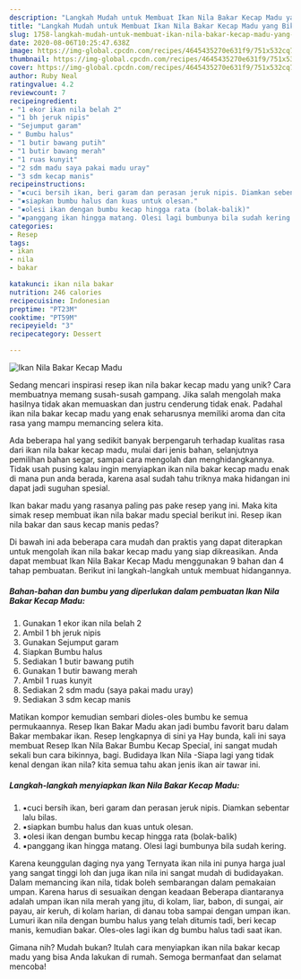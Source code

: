 ```yaml
---
description: "Langkah Mudah untuk Membuat Ikan Nila Bakar Kecap Madu yang Bikin Ngiler"
title: "Langkah Mudah untuk Membuat Ikan Nila Bakar Kecap Madu yang Bikin Ngiler"
slug: 1758-langkah-mudah-untuk-membuat-ikan-nila-bakar-kecap-madu-yang-bikin-ngiler
date: 2020-08-06T10:25:47.638Z
image: https://img-global.cpcdn.com/recipes/4645435270e631f9/751x532cq70/ikan-nila-bakar-kecap-madu-foto-resep-utama.jpg
thumbnail: https://img-global.cpcdn.com/recipes/4645435270e631f9/751x532cq70/ikan-nila-bakar-kecap-madu-foto-resep-utama.jpg
cover: https://img-global.cpcdn.com/recipes/4645435270e631f9/751x532cq70/ikan-nila-bakar-kecap-madu-foto-resep-utama.jpg
author: Ruby Neal
ratingvalue: 4.2
reviewcount: 7
recipeingredient:
- "1 ekor ikan nila belah 2"
- "1 bh jeruk nipis"
- "Sejumput garam"
- " Bumbu halus"
- "1 butir bawang putih"
- "1 butir bawang merah"
- "1 ruas kunyit"
- "2 sdm madu saya pakai madu uray"
- "3 sdm kecap manis"
recipeinstructions:
- "▪️cuci bersih ikan, beri garam dan perasan jeruk nipis. Diamkan sebentar lalu bilas."
- "▪️siapkan bumbu halus dan kuas untuk olesan."
- "▪️olesi ikan dengan bumbu kecap hingga rata (bolak-balik)"
- "▪️panggang ikan hingga matang. Olesi lagi bumbunya bila sudah kering."
categories:
- Resep
tags:
- ikan
- nila
- bakar

katakunci: ikan nila bakar 
nutrition: 246 calories
recipecuisine: Indonesian
preptime: "PT23M"
cooktime: "PT59M"
recipeyield: "3"
recipecategory: Dessert

---
```



![Ikan Nila Bakar Kecap Madu](https://img-global.cpcdn.com/recipes/4645435270e631f9/751x532cq70/ikan-nila-bakar-kecap-madu-foto-resep-utama.jpg)

Sedang mencari inspirasi resep ikan nila bakar kecap madu yang unik? Cara membuatnya memang susah-susah gampang. Jika salah mengolah maka hasilnya tidak akan memuaskan dan justru cenderung tidak enak. Padahal ikan nila bakar kecap madu yang enak seharusnya memiliki aroma dan cita rasa yang mampu memancing selera kita.

Ada beberapa hal yang sedikit banyak berpengaruh terhadap kualitas rasa dari ikan nila bakar kecap madu, mulai dari jenis bahan, selanjutnya pemilihan bahan segar, sampai cara mengolah dan menghidangkannya. Tidak usah pusing kalau ingin menyiapkan ikan nila bakar kecap madu enak di mana pun anda berada, karena asal sudah tahu triknya maka hidangan ini dapat jadi suguhan spesial.

Ikan bakar madu yang rasanya paling pas pake resep yang ini. Maka kita simak resep membuat ikan nila bakar madu special berikut ini. Resep ikan nila bakar dan saus kecap manis pedas?


Di bawah ini ada beberapa cara mudah dan praktis yang dapat diterapkan untuk mengolah ikan nila bakar kecap madu yang siap dikreasikan. Anda dapat membuat Ikan Nila Bakar Kecap Madu menggunakan 9 bahan dan 4 tahap pembuatan. Berikut ini langkah-langkah untuk membuat hidangannya.

<!--inarticleads1-->

##### Bahan-bahan dan bumbu yang diperlukan dalam pembuatan Ikan Nila Bakar Kecap Madu:

1. Gunakan 1 ekor ikan nila belah 2
1. Ambil 1 bh jeruk nipis
1. Gunakan Sejumput garam
1. Siapkan  Bumbu halus
1. Sediakan 1 butir bawang putih
1. Gunakan 1 butir bawang merah
1. Ambil 1 ruas kunyit
1. Sediakan 2 sdm madu (saya pakai madu uray)
1. Sediakan 3 sdm kecap manis


Matikan kompor kemudian sembari dioles-oles bumbu ke semua permukaannya. Resep Ikan Bakar Madu akan jadi bumbu favorit baru dalam Bakar membakar ikan. Resep lengkapnya di sini ya Hay bunda, kali ini saya membuat Resep Ikan Nila Bakar Bumbu Kecap Special, ini sangat mudah sekali bun cara bikinnya, bagi. Budidaya Ikan Nila -Siapa lagi yang tidak kenal dengan ikan nila? kita semua tahu akan jenis ikan air tawar ini. 

<!--inarticleads2-->

##### Langkah-langkah menyiapkan Ikan Nila Bakar Kecap Madu:

1. ▪️cuci bersih ikan, beri garam dan perasan jeruk nipis. Diamkan sebentar lalu bilas.
1. ▪️siapkan bumbu halus dan kuas untuk olesan.
1. ▪️olesi ikan dengan bumbu kecap hingga rata (bolak-balik)
1. ▪️panggang ikan hingga matang. Olesi lagi bumbunya bila sudah kering.


Karena keunggulan daging nya yang Ternyata ikan nila ini punya harga jual yang sangat tinggi loh dan juga ikan nila ini sangat mudah di budidayakan. Dalam memancing ikan nila, tidak boleh sembarangan dalam pemakaian umpan. Karena harus di sesuaikan dengan keadaan Beberapa diantaranya adalah umpan ikan nila merah yang jitu, di kolam, liar, babon, di sungai, air payau, air keruh, di kolam harian, di danau toba sampai dengan umpan ikan. Lumuri ikan nila dengan bumbu halus yang telah ditumis tadi, beri kecap manis, kemudian bakar. Oles-oles lagi ikan dg bumbu halus tadi saat ikan. 

Gimana nih? Mudah bukan? Itulah cara menyiapkan ikan nila bakar kecap madu yang bisa Anda lakukan di rumah. Semoga bermanfaat dan selamat mencoba!
